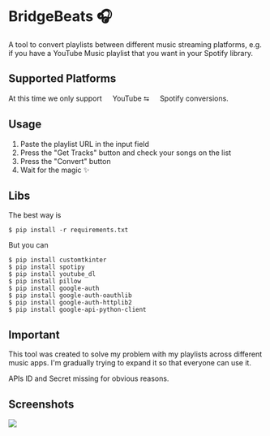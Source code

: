
# BridgeBeats 🎧

A tool to convert playlists between different music streaming platforms, e.g. if you have a YouTube Music playlist that you want in your Spotify library.

## Supported Platforms 

At this time we only support <img height="13" width="13" src="https://cdn-icons-png.flaticon.com/256/1384/1384060.png"/> YouTube  ⮀ <img height="13" width="13" src="https://upload.wikimedia.org/wikipedia/commons/thumb/8/84/Spotify_icon.svg/1982px-Spotify_icon.svg.png"/> Spotify conversions.

## Usage
1. Paste the playlist URL in the input field
2. Press the "Get Tracks" button and check your songs on the list
3. Press the "Convert" button
4. Wait for the magic ✨

## Libs
The best way is
```
$ pip install -r requirements.txt
```
But you can
```
$ pip install customtkinter
$ pip install spotipy
$ pip install youtube_dl
$ pip install pillow
$ pip install google-auth
$ pip install google-auth-oauthlib
$ pip install google-auth-httplib2
$ pip install google-api-python-client
```

## Important
This tool was created to solve my problem with my playlists across different music apps. I'm gradually trying to expand it so that everyone can use it.

APIs ID and Secret missing for obvious reasons.

## Screenshots
<img src="https://i.imgur.com/jAiAgsL.png">


